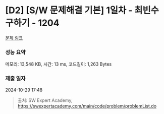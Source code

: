 # [D2] [S/W 문제해결 기본] 1일차 - 최빈수 구하기 - 1204 

[문제 링크](https://swexpertacademy.com/main/code/problem/problemDetail.do?contestProbId=AV13zo1KAAACFAYh) 

### 성능 요약

메모리: 13,548 KB, 시간: 13 ms, 코드길이: 1,263 Bytes

### 제출 일자

2024-10-29 17:48



> 출처: SW Expert Academy, https://swexpertacademy.com/main/code/problem/problemList.do